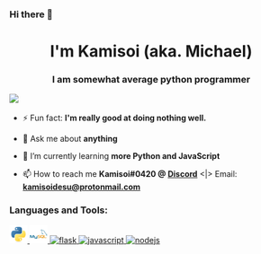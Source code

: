 ### Hi there 👋

<h1 align="center">I'm Kamisoi (aka. Michael)</h1>
<h3 align="center">I am somewhat average python programmer</h3>

![](https://komarev.com/ghpvc/?username=Kamisoi&color=a7a6ba&style=flat&label=Profile+views)

- ⚡ Fun fact: **I'm really good at doing nothing well.**
- 💬 Ask me about **anything**

- 🌱 I’m currently learning **more Python and JavaScript**
- 📫 How to reach me **Kamisoi#0420 @ [Discord](https://discord.com/)** <|> Email: **kamisoidesu@protonmail.com**
<h3 align="left">Languages and Tools:</h3>
<a href="https://www.python.org" target="_blank"> <img src="https://raw.githubusercontent.com/devicons/devicon/master/icons/python/python-original.svg" alt="python" width="32" height="32"/> </a> <a href="https://www.mysql.com/" target="_blank"> <img src="https://raw.githubusercontent.com/devicons/devicon/master/icons/mysql/mysql-original-wordmark.svg" alt="mysql" width="32" height="32"/> </a> <a href="https://flask.palletsprojects.com/en/2.0.x/" target="_blank"> <img src="https://cdn.jsdelivr.net/gh/devicons/devicon/icons/flask/flask-original-wordmark.svg" alt="flask" width="32" height="32" /> </a> <a href="#" target="_blank"> <img src="https://cdn.jsdelivr.net/gh/devicons/devicon/icons/javascript/javascript-original.svg" alt="javascript" width="32" height="32" /> </a> <a href="https://nodejs.org/en/" target="_blank"> <img src="https://cdn.jsdelivr.net/gh/devicons/devicon/icons/nodejs/nodejs-original.svg" alt="nodejs" width="32" height="32" /> </a>
